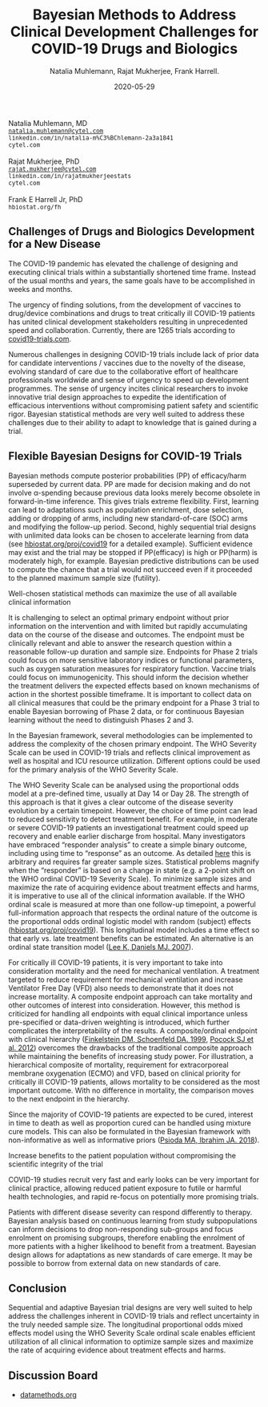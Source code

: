 ﻿---
title: "Bayesian Methods to Address Clinical Development Challenges for COVID-19 Drugs and Biologics"

author: Natalia Muhlemann, Rajat Mukherjee, Frank Harrell.
date: 2020-05-29
slug: bayes-covid 
categories: []
tags:
  - bayes
  - RCT
  - design
  - drug-evaluation
  - medicine
  - responder-analysis
  - covid-19

summary: The COVID-19 pandemic has elevated the challenge for designing and executing clinical trials with vaccines and drug/device combinations within a substantially shortened time frame.  Numerous challenges in designing COVID-19 trials include lack of prior data for candidate interventions / vaccines due to the novelty of the disease, evolving standard of care and sense of urgency to speed up development programmes. We propose sequential and adaptive Bayesian trial designs to help address the challenges inherent in COVID-19 trials. In the Bayesian framework, several methodologies can be implemented to address the complexity of the primary endpoint choice. Different options could be used for the primary analysis of the WHO Severity Scale, frequently used in COVID-19 trials.  We propose the longitudinal proportional odds mixed effects model using the WHO Severity Scale ordinal scale. This enables efficient utilization of all clinical information to optimize sample sizes and maximize the rate of acquiring evidence about treatment effects and harms.
---
Natalia Muhlemann, MD<br><small><tt>natalia.muhlemann@cytel.com</tt></small><br><small><tt>linkedin.com/in/natalia-m%C3%BChlemann-2a3a1841</tt></small><br><small><tt>cytel.com</tt></small><br><br>
Rajat Mukherjee, PhD<br><small><tt>rajat.mukherjee@cytel.com</tt></small><br><small><tt>linkedin.com/in/rajatmukherjeestats</tt></small><br><small><tt>cytel.com</tt></small><br><br>
Frank E Harrell Jr, PhD<br><small><tt>hbiostat.org/fh</tt></small>

##  Challenges of Drugs and Biologics Development for a New Disease 

The COVID-19 pandemic has elevated the challenge of designing and executing clinical trials within a substantially shortened time frame.  Instead of the usual months and years, the same goals have to be accomplished in weeks and months. 

The urgency of finding solutions, from the development of vaccines to drug/device combinations and drugs to treat critically ill COVID-19 patients has united clinical development stakeholders resulting in unprecedented speed and collaboration. Currently, there are 1265 trials according to [covid19-trials.com](https://covid19-trials.com). 

Numerous challenges in designing COVID-19 trials include lack of prior data for candidate interventions / vaccines due to the novelty of the disease, evolving standard of care due to the collaborative effort of healthcare professionals worldwide and sense of urgency to speed up development programmes. The sense of urgency incites clinical researchers to invoke innovative trial design approaches to expedite the identification of efficacious interventions without compromising patient safety and scientific rigor.  Bayesian statistical methods are very well suited to address these challenges due to their ability to adapt to knowledge that is gained during a trial. 

## Flexible Bayesian Designs for COVID-19 Trials 

Bayesian methods compute posterior probabilities (PP) of efficacy/harm superseded by current data.  PP are made for decision making and do not involve α-spending because previous data looks merely become obsolete in forward-in-time inference.  This gives trials extreme flexibility. First, learning can lead to adaptations such as population enrichment, dose selection, adding or dropping of arms, including new standard-of-care (SOC) arms and modifying the follow-up period. Second, highly sequential trial designs with unlimited data looks can be chosen to accelerate learning from data (see [hbiostat.org/proj/covid19](https://hbiostat.org/proj/covid19) for a detailed example). Sufficient evidence may exist and the trial may be stopped if PP(efficacy) is high or PP(harm) is moderately high, for example.  Bayesian predictive distributions can be used to compute the chance that a trial would not succeed even if it proceeded to the planned maximum sample size (futility).  

Well-chosen statistical methods can maximize the use of all available clinical information 

It is challenging to select an optimal primary endpoint without prior information on the intervention and with limited but rapidly accumulating data on the course of the disease and outcomes.  The endpoint must be clinically relevant and able to answer the research question within a reasonable follow-up duration and sample size. Endpoints for Phase 2 trials could focus on more sensitive laboratory indices or functional parameters, such as oxygen saturation measures for respiratory function. Vaccine trials could focus on immunogenicity. This should inform the decision whether the treatment delivers the expected effects based on known mechanisms of action in the shortest possible timeframe.  It is important to collect data on all clinical measures that could be the primary endpoint for a Phase 3 trial to enable Bayesian borrowing of Phase 2 data, or for continuous Bayesian learning without the need to distinguish Phases 2 and 3. 

In the Bayesian framework, several methodologies can be implemented to address the complexity of the chosen primary endpoint. The WHO Severity Scale can be used in COVID-19 trials and reflects clinical improvement as well as hospital and ICU resource utilization.  Different options could be used for the primary analysis of the WHO Severity Scale.  

The WHO Severity Scale can be analysed using the proportional odds model at a pre-defined time, usually at Day 14 or Day 28. The strength of this approach is that it gives a clear outcome of the disease severity evolution by a certain timepoint. However, the choice of time point can lead to reduced sensitivity to detect treatment benefit. For example, in moderate or severe COVID-19 patients an investigational treatment could speed up recovery and enable earlier discharge from hospital.  Many investigators have embraced “responder analysis” to create a simple binary outcome, including using time to “response” as an outcome.  As detailed [here](http://bit.ly/datamethods-responder) this is arbitrary and requires far greater sample sizes.  Statistical problems magnify when the “responder” is based on a change in state (e.g. a 2-point shift on the WHO ordinal COVID-19 Severity Scale).  To minimize sample sizes and maximize the rate of acquiring evidence about treatment effects and harms, it is imperative to use all of the clinical information available.  If the WHO ordinal scale is measured at more than one follow-up timepoint, a powerful full-information approach that respects the ordinal nature of the outcome is the proportional odds ordinal logistic model with random (subject) effects ([hbiostat.org/proj/covid19](https://hbiostat.org/proj/covid19)). This longitudinal model includes a time effect so that early vs. late treatment benefits can be estimated.  An alternative is an ordinal state transition model ([Lee K, Daniels MJ. 2007](https://doi.org/10.1111/j.1541-0420.2007.00800.x)).

For critically ill COVID-19 patients, it is very important to take into consideration mortality and the need for mechanical ventilation. A treatment targeted to reduce requirement for mechanical ventilation and increase Ventilator Free Day (VFD) also needs to demonstrate that it does not increase mortality. A composite endpoint approach can take mortality and other outcomes of interest into consideration. However, this method is criticized for handling all endpoints with equal clinical importance unless pre-specified or data-driven weighting is introduced, which further complicates the interpretability of the results. A composite/ordinal endpoint with clinical hierarchy ([Finkelstein DM, Schoenfeld DA. 1999](https://doi.org/10.1002/(SICI)1097-0258(19990615)18:11<1341::AID-SIM129>3.0.CO;2-7), [Pocock SJ et al. 2012](https://doi.org/10.1093/eurheartj/ehr352)) overcomes the drawbacks of the traditional composite approach while maintaining the benefits of increasing study power.  For illustration, a hierarchical composite of mortality, requirement for extracorporeal membrane oxygenation (ECMO) and VFD, based on clinical priority for critically ill COVID-19 patients, allows mortality to be considered as the most important outcome. With no difference in mortality, the comparison moves to the next endpoint in the hierarchy. 

Since the majority of COVID-19 patients are expected to be cured, interest in time to death as well as proportion cured can be handled using mixture cure models. This can also be formulated in the Bayesian framework with non-informative as well as informative priors ([Psioda MA, Ibrahim JA. 2018](https://doi.org/10.1002/sim.7846)).

Increase benefits to the patient population without compromising the scientific integrity of the trial

COVID-19 studies recruit very fast and early looks can be very important for clinical practice, allowing reduced patient exposure to futile or harmful health technologies, and rapid re-focus on potentially more promising trials. 

Patients with different disease severity can respond differently to therapy. Bayesian analysis based on continuous learning from study subpopulations can inform decisions to drop non-responding sub-groups and focus enrolment on promising subgroups, therefore enabling the enrolment of more patients with a higher likelihood to benefit from a treatment. Bayesian design allows for adaptations as new standards of care emerge. It may be possible to borrow from external data on new standards of care. 

## Conclusion 

Sequential and adaptive Bayesian trial designs are very well suited to help address the challenges inherent in COVID-19 trials and reflect uncertainty in the truly needed sample size. The longitudinal proportional odds mixed effects model using the WHO Severity Scale ordinal scale enables efficient utilization of all clinical information to optimize sample sizes and maximize the rate of acquiring evidence about treatment effects and harms. 

## Discussion Board

* [datamethods.org](https://discourse.datamethods.org/tag/covid-19)

